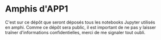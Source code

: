 # Amphis d'APP1

C'est sur ce dépôt que seront déposés tous les notebooks Jupyter utilisés en amphi. Comme ce dépôt sera public, il est important de ne pas y laisser traîner d'informations confidentielles, merci de me signaler tout oubli.
